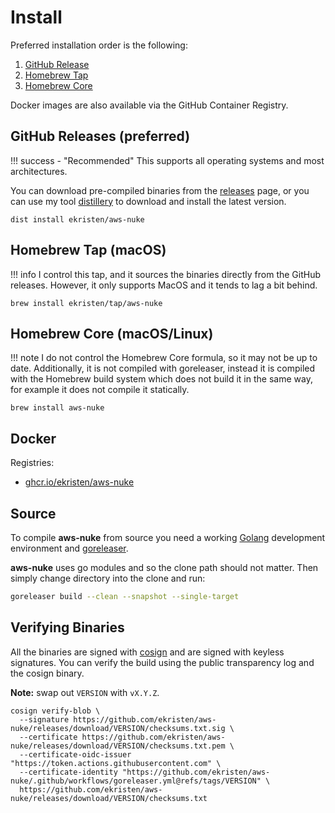 # Install

Preferred installation order is the following:

1. [GitHub Release](#github-releases-preferred)
2. [Homebrew Tap](#ekristens-homebrew-tap-macoslinux)
3. [Homebrew Core](#homebrew-core-macoslinux)

Docker images are also available via the GitHub Container Registry.

## GitHub Releases (preferred)

!!! success - "Recommended"
    This supports all operating systems and most architectures.

You can download pre-compiled binaries from the [releases](https://github.com/ekristen/aws-nuke/releases) page, or you can use my tool
[distillery](https://github.com/ekristen/distillery) to download and install the latest version.

```console
dist install ekristen/aws-nuke
```

## Homebrew Tap (macOS)

!!! info
    I control this tap, and it sources the binaries directly from the GitHub releases. However, it only supports MacOS
    and it tends to lag a bit behind.

```console
brew install ekristen/tap/aws-nuke
```

## Homebrew Core (macOS/Linux)

!!! note
    I do not control the Homebrew Core formula, so it may not be up to date. Additionally, it is not compiled with
    goreleaser, instead it is compiled with the Homebrew build system which does not build it in the same way, for
    example it does not compile it statically.

```console
brew install aws-nuke
```
## Docker

Registries:

- [ghcr.io/ekristen/aws-nuke](https://github.com/ekristen/aws-nuke/pkgs/container/aws-nuke)

## Source

To compile **aws-nuke** from source you need a working [Golang](https://golang.org/doc/install) development environment and [goreleaser](https://goreleaser.com/install/).

**aws-nuke** uses go modules and so the clone path should not matter. Then simply change directory into the clone and run:

```bash
goreleaser build --clean --snapshot --single-target
```

## Verifying Binaries

All the binaries are signed with [cosign](https://github.com/sigstore/cosign) and are signed with keyless signatures.
You can verify the build using the public transparency log and the cosign binary.

**Note:** swap out `VERSION` with `vX.Y.Z`.

```console
cosign verify-blob \
  --signature https://github.com/ekristen/aws-nuke/releases/download/VERSION/checksums.txt.sig \
  --certificate https://github.com/ekristen/aws-nuke/releases/download/VERSION/checksums.txt.pem \
  --certificate-oidc-issuer "https://token.actions.githubusercontent.com" \
  --certificate-identity "https://github.com/ekristen/aws-nuke/.github/workflows/goreleaser.yml@refs/tags/VERSION" \
  https://github.com/ekristen/aws-nuke/releases/download/VERSION/checksums.txt
```
